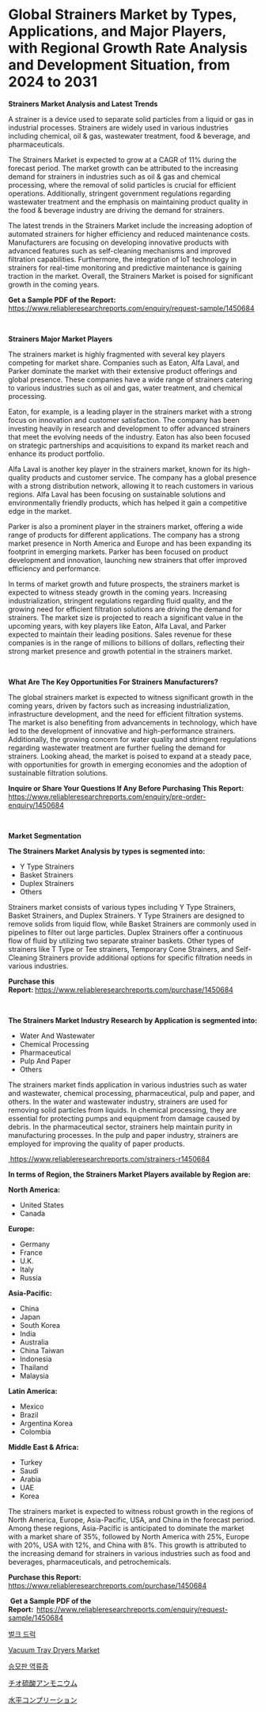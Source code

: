 <p><h1>Global Strainers Market by Types, Applications, and Major Players, with Regional Growth Rate Analysis and Development Situation, from 2024 to 2031</h1></p><p><strong>Strainers Market Analysis and Latest Trends</strong></p>
<p><p>A strainer is a device used to separate solid particles from a liquid or gas in industrial processes. Strainers are widely used in various industries including chemical, oil & gas, wastewater treatment, food & beverage, and pharmaceuticals.</p><p>The Strainers Market is expected to grow at a CAGR of 11% during the forecast period. The market growth can be attributed to the increasing demand for strainers in industries such as oil & gas and chemical processing, where the removal of solid particles is crucial for efficient operations. Additionally, stringent government regulations regarding wastewater treatment and the emphasis on maintaining product quality in the food & beverage industry are driving the demand for strainers.</p><p>The latest trends in the Strainers Market include the increasing adoption of automated strainers for higher efficiency and reduced maintenance costs. Manufacturers are focusing on developing innovative products with advanced features such as self-cleaning mechanisms and improved filtration capabilities. Furthermore, the integration of IoT technology in strainers for real-time monitoring and predictive maintenance is gaining traction in the market. Overall, the Strainers Market is poised for significant growth in the coming years.</p></p>
<p><strong>Get a Sample PDF of the Report:&nbsp;</strong> <a href="https://www.reliableresearchreports.com/enquiry/request-sample/1450684">https://www.reliableresearchreports.com/enquiry/request-sample/1450684</a></p>
<p>&nbsp;</p>
<p><strong>Strainers Major Market Players</strong></p>
<p><p>The strainers market is highly fragmented with several key players competing for market share. Companies such as Eaton, Alfa Laval, and Parker dominate the market with their extensive product offerings and global presence. These companies have a wide range of strainers catering to various industries such as oil and gas, water treatment, and chemical processing.</p><p>Eaton, for example, is a leading player in the strainers market with a strong focus on innovation and customer satisfaction. The company has been investing heavily in research and development to offer advanced strainers that meet the evolving needs of the industry. Eaton has also been focused on strategic partnerships and acquisitions to expand its market reach and enhance its product portfolio.</p><p>Alfa Laval is another key player in the strainers market, known for its high-quality products and customer service. The company has a global presence with a strong distribution network, allowing it to reach customers in various regions. Alfa Laval has been focusing on sustainable solutions and environmentally friendly products, which has helped it gain a competitive edge in the market.</p><p>Parker is also a prominent player in the strainers market, offering a wide range of products for different applications. The company has a strong market presence in North America and Europe and has been expanding its footprint in emerging markets. Parker has been focused on product development and innovation, launching new strainers that offer improved efficiency and performance.</p><p>In terms of market growth and future prospects, the strainers market is expected to witness steady growth in the coming years. Increasing industrialization, stringent regulations regarding fluid quality, and the growing need for efficient filtration solutions are driving the demand for strainers. The market size is projected to reach a significant value in the upcoming years, with key players like Eaton, Alfa Laval, and Parker expected to maintain their leading positions. Sales revenue for these companies is in the range of millions to billions of dollars, reflecting their strong market presence and growth potential in the strainers market.</p></p>
<p>&nbsp;</p>
<p><strong>What Are The Key Opportunities For Strainers Manufacturers?</strong></p>
<p><p>The global strainers market is expected to witness significant growth in the coming years, driven by factors such as increasing industrialization, infrastructure development, and the need for efficient filtration systems. The market is also benefiting from advancements in technology, which have led to the development of innovative and high-performance strainers. Additionally, the growing concern for water quality and stringent regulations regarding wastewater treatment are further fueling the demand for strainers. Looking ahead, the market is poised to expand at a steady pace, with opportunities for growth in emerging economies and the adoption of sustainable filtration solutions.</p></p>
<p><strong>Inquire or Share Your Questions If Any Before Purchasing This Report:</strong> <a href="https://www.reliableresearchreports.com/enquiry/pre-order-enquiry/1450684">https://www.reliableresearchreports.com/enquiry/pre-order-enquiry/1450684</a></p>
<p>&nbsp;</p>
<p><strong>Market Segmentation</strong></p>
<p><strong>The Strainers Market Analysis by types is segmented into:</strong></p>
<p><ul><li>Y Type Strainers</li><li>Basket Strainers</li><li>Duplex Strainers</li><li>Others</li></ul></p>
<p><p>Strainers market consists of various types including Y Type Strainers, Basket Strainers, and Duplex Strainers. Y Type Strainers are designed to remove solids from liquid flow, while Basket Strainers are commonly used in pipelines to filter out large particles. Duplex Strainers offer a continuous flow of fluid by utilizing two separate strainer baskets. Other types of strainers like T Type or Tee strainers, Temporary Cone Strainers, and Self-Cleaning Strainers provide additional options for specific filtration needs in various industries.</p></p>
<p><strong>Purchase this Report:&nbsp;</strong><a href="https://www.reliableresearchreports.com/purchase/1450684">https://www.reliableresearchreports.com/purchase/1450684</a></p>
<p>&nbsp;</p>
<p><strong>The Strainers Market Industry Research by Application is segmented into:</strong></p>
<p><ul><li>Water And Wastewater</li><li>Chemical Processing</li><li>Pharmaceutical</li><li>Pulp And Paper</li><li>Others</li></ul></p>
<p><p>The strainers market finds application in various industries such as water and wastewater, chemical processing, pharmaceutical, pulp and paper, and others. In the water and wastewater industry, strainers are used for removing solid particles from liquids. In chemical processing, they are essential for protecting pumps and equipment from damage caused by debris. In the pharmaceutical sector, strainers help maintain purity in manufacturing processes. In the pulp and paper industry, strainers are employed for improving the quality of paper products.</p></p>
<p><a href="https://www.reliableresearchreports.com/strainers-r1450684">&nbsp;https://www.reliableresearchreports.com/strainers-r1450684</a></p>
<p><strong>In terms of Region, the Strainers Market Players available by Region are:</strong></p>
<p>
    <p> <strong> North America: </strong>
        <ul>
            <li>United States</li>
            <li>Canada</li>
        </ul>
        </p> 
    <p> <strong> Europe: </strong>
        <ul>
            <li>Germany</li>
            <li>France</li>
            <li>U.K.</li>
            <li>Italy</li>
            <li>Russia</li>
        </ul>
        </p> 
    <p> <strong> Asia-Pacific: </strong>
        <ul>
            <li>China</li>
            <li>Japan</li>
            <li>South Korea</li>
            <li>India</li>
            <li>Australia</li>
            <li>China Taiwan</li>
            <li>Indonesia</li>
            <li>Thailand</li>
            <li>Malaysia</li>
        </ul>
        </p> 
    <p> <strong> Latin America: </strong>
        <ul>
            <li>Mexico</li>
            <li>Brazil</li>
            <li>Argentina Korea</li>
            <li>Colombia</li>
        </ul>
        </p> 
    <p> <strong> Middle East & Africa: </strong>
        <ul>
            <li>Turkey</li>
            <li>Saudi</li>
            <li>Arabia</li>
            <li>UAE</li>
            <li>Korea</li>
        </ul>
    </p>
    </p>
<p><p>The strainers market is expected to witness robust growth in the regions of North America, Europe, Asia-Pacific, USA, and China in the forecast period. Among these regions, Asia-Pacific is anticipated to dominate the market with a market share of 35%, followed by North America with 25%, Europe with 20%, USA with 12%, and China with 8%. This growth is attributed to the increasing demand for strainers in various industries such as food and beverages, pharmaceuticals, and petrochemicals.</p></p>
<p><strong>Purchase this Report: </strong><a href="https://www.reliableresearchreports.com/purchase/1450684">https://www.reliableresearchreports.com/purchase/1450684</a></p>
<p>&nbsp;<strong>Get a Sample PDF of the Report:&nbsp;&nbsp;</strong><a href="https://www.reliableresearchreports.com/enquiry/request-sample/1450684">https://www.reliableresearchreports.com/enquiry/request-sample/1450684</a></p>
<p><strong></strong></p>
<p><p><a href="https://medium.com/@duculucescu2022/%EB%8C%80%EB%9F%89-%EC%9D%98%EC%95%BD%ED%92%88-%EC%8B%9C%EC%9E%A5-%EC%8B%9C%EC%9E%A5-%EC%A0%90%EC%9C%A0%EC%9C%A8-%EC%8B%9C%EC%9E%A5-%ED%8A%B8%EB%A0%8C%EB%93%9C-%EB%B0%8F-%EB%AF%B8%EB%9E%98-%EC%84%B1%EC%9E%A5%EC%9D%84-%ED%83%90%EA%B5%AC%ED%95%98%EA%B8%B0-bd6f67f23169">벌크 드럭</a></p><p><a href="https://github.com/Airanohannonzb68e5pb53oc1/Market-Research-Report-List-2/blob/main/vacuum-tray-dryers-market.md">Vacuum Tray Dryers Market</a></p><p><a href="https://github.com/JeromeRtyau89966/Market-Research-Report-List-1/blob/main/885670226812.md">승모판 역류증</a></p><p><a href="https://github.com/AriMuller2009/Market-Research-Report-List-1/blob/main/632263229130.md">チオ硫酸アンモニウム</a></p><p><a href="https://medium.com/@alletty768546/%E6%B0%B4%E5%B9%B3%E5%AE%8C%E4%BA%86%E5%B8%82%E5%A0%B4-2031%E5%B9%B4%E3%81%BE%E3%81%A7%E3%81%AE%E3%83%88%E3%83%AC%E3%83%B3%E3%83%89-%E4%BA%88%E6%B8%AC-%E7%AB%B6%E4%BA%89%E5%88%86%E6%9E%90-78fad8706827">水平コンプリーション</a></p></p>